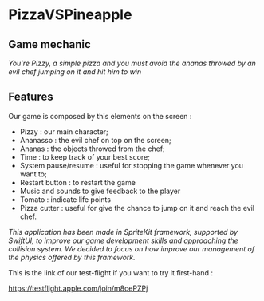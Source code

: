 # PizzaVSPineapple

## Game mechanic
*You're Pizzy, a simple pizza and you must avoid the ananas throwed by an evil chef jumping on it and hit him to win*

## Features 
Our game is composed by this elements on the screen : 
- Pizzy : our main character;
- Ananasso : the evil chef on top on the screen;
- Ananas : the objects throwed from the chef;
- Time : to keep track of your best score;
- System pause/resume : useful for stopping the game whenever you want to;
- Restart button : to restart the game 
- Music and sounds to give feedback to the player 
- Tomato : indicate life points
- Pizza cutter : useful for give the chance to jump on it and reach the evil chef.

*This application has been made in SpriteKit framework, supported by SwiftUI, to improve our game development skills and approaching the collision system.
We decided to focus on how improve our management of the physics offered by this framework.*

This is the link of our test-flight if you want to try it first-hand : 

https://testflight.apple.com/join/m8oePZPj
